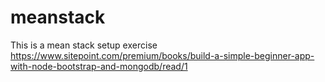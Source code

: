 # meanstack
This is a mean stack setup exercise 
https://www.sitepoint.com/premium/books/build-a-simple-beginner-app-with-node-bootstrap-and-mongodb/read/1
